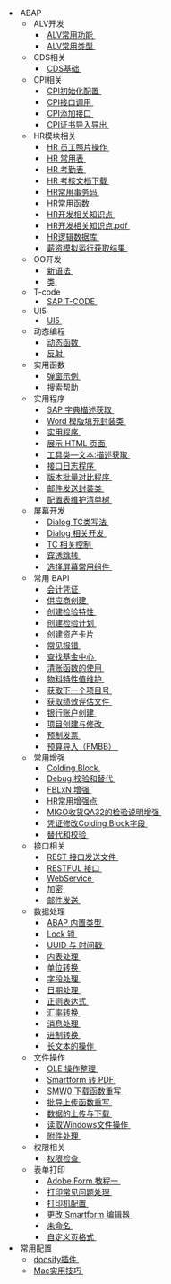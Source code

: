 <!-- _sidebar.md -->
-  ABAP 
  -  ALV开发 
    -  [ALV常用功能 ](ABAP/ALV开发/ALV常用功能.md)
    -  [ALV常用类型 ](ABAP/ALV开发/ALV常用类型.md)
  -  CDS相关 
    -  [CDS基础 ](ABAP/CDS相关/CDS基础.md)
  -  CPI相关 
    -  [CPI初始化配置 ](ABAP/CPI相关/CPI初始化配置.md)
    -  [CPI接口调用 ](ABAP/CPI相关/CPI接口调用.md)
    -  [CPI添加接口 ](ABAP/CPI相关/CPI添加接口.md)
    -  [CPI证书导入导出 ](ABAP/CPI相关/CPI证书导入导出.md)
  -  HR模块相关 
    -  [HR 员工照片操作 ](ABAP/HR模块相关/HR%20员工照片操作.md)
    -  [HR 常用表 ](ABAP/HR模块相关/HR%20常用表.md)
    -  [HR 考勤表 ](ABAP/HR模块相关/HR%20考勤表.md)
    -  [HR 考核文档下载 ](ABAP/HR模块相关/HR%20考核文档下载.md)
    -  [HR常用事务码 ](ABAP/HR模块相关/HR常用事务码.md)
    -  [HR常用函数 ](ABAP/HR模块相关/HR常用函数.md)
    -  [HR开发相关知识点 ](ABAP/HR模块相关/HR开发相关知识点.md)
    -  [HR开发相关知识点.pdf ](ABAP/HR模块相关/HR开发相关知识点.pdf.md)
    -  [HR逻辑数据库 ](ABAP/HR模块相关/HR逻辑数据库.md)
    -  [薪资模拟运行获取结果 ](ABAP/HR模块相关/薪资模拟运行获取结果.md)
  -  OO开发 
    -  [新语法 ](ABAP/OO开发/新语法.md)
    -  [类 ](ABAP/OO开发/类.md)
  -  T-code 
    -  [SAP T-CODE ](ABAP/T-code/SAP%20T-CODE.md)
  -  UI5 
    -  [UI5 ](ABAP/UI5/UI5.md)
  -  动态编程 
    -  [动态函数 ](ABAP/动态编程/动态函数.md)
    -  [反射 ](ABAP/动态编程/反射.md)
  -  实用函数 
    -  [弹窗示例 ](ABAP/实用函数/弹窗示例.md)
    -  [搜索帮助 ](ABAP/实用函数/搜索帮助.md)
  -  实用程序 
    -  [SAP 字典描述获取 ](ABAP/实用程序/SAP%20字典描述获取.md)
    -  [Word 模版填充封装类 ](ABAP/实用程序/Word%20模版填充封装类.md)
    -  [实用程序 ](ABAP/实用程序/实用程序.md)
    -  [展示 HTML 页面 ](ABAP/实用程序/展示%20HTML%20页面.md)
    -  [工具类—文本:描述获取 ](ABAP/实用程序/工具类—文本:描述获取.md)
    -  [接口日志程序 ](ABAP/实用程序/接口日志程序.md)
    -  [版本批量对比程序 ](ABAP/实用程序/版本批量对比程序.md)
    -  [邮件发送封装类 ](ABAP/实用程序/邮件发送封装类.md)
    -  [配置表维护清单树 ](ABAP/实用程序/配置表维护清单树.md)
  -  屏幕开发 
    -  [Dialog TC类写法 ](ABAP/屏幕开发/Dialog%20TC类写法.md)
    -  [Dialog 相关开发 ](ABAP/屏幕开发/Dialog%20相关开发.md)
    -  [TC 相关控制 ](ABAP/屏幕开发/TC%20相关控制.md)
    -  [穿透跳转 ](ABAP/屏幕开发/穿透跳转.md)
    -  [选择屏幕常用组件 ](ABAP/屏幕开发/选择屏幕常用组件.md)
  -  常用 BAPI 
    -  [会计凭证 ](ABAP/常用%20BAPI/会计凭证.md)
    -  [供应商创建 ](ABAP/常用%20BAPI/供应商创建.md)
    -  [创建检验特性 ](ABAP/常用%20BAPI/创建检验特性.md)
    -  [创建检验计划 ](ABAP/常用%20BAPI/创建检验计划.md)
    -  [创建资产卡片 ](ABAP/常用%20BAPI/创建资产卡片.md)
    -  [常见报错 ](ABAP/常用%20BAPI/常见报错.md)
    -  [查找基金中心 ](ABAP/常用%20BAPI/查找基金中心.md)
    -  [清账函数的使用 ](ABAP/常用%20BAPI/清账函数的使用.md)
    -  [物料特性值维护 ](ABAP/常用%20BAPI/物料特性值维护.md)
    -  [获取下一个项目号 ](ABAP/常用%20BAPI/获取下一个项目号.md)
    -  [获取绩效评估文件 ](ABAP/常用%20BAPI/获取绩效评估文件.md)
    -  [银行账户创建 ](ABAP/常用%20BAPI/银行账户创建.md)
    -  [项目创建与修改 ](ABAP/常用%20BAPI/项目创建与修改.md)
    -  [预制发票 ](ABAP/常用%20BAPI/预制发票.md)
    -  [预算导入（FMBB） ](ABAP/常用%20BAPI/预算导入（FMBB）.md)
  -  常用增强 
    -  [Colding Block ](ABAP/常用增强/Colding%20Block.md)
    -  [Debug 校验和替代 ](ABAP/常用增强/Debug%20校验和替代.md)
    -  [FBLxN 增强 ](ABAP/常用增强/FBLxN%20增强.md)
    -  [HR常用增强点 ](ABAP/常用增强/HR常用增强点.md)
    -  [MIGO收货QA32的检验说明增强 ](ABAP/常用增强/MIGO收货QA32的检验说明增强.md)
    -  [凭证修改Colding Block字段 ](ABAP/常用增强/凭证修改Colding%20Block字段.md)
    -  [替代和校验 ](ABAP/常用增强/替代和校验.md)
  -  接口相关 
    -  [REST 接口发送文件 ](ABAP/接口相关/REST%20接口发送文件.md)
    -  [RESTFUL 接口 ](ABAP/接口相关/RESTFUL%20接口.md)
    -  [WebService ](ABAP/接口相关/WebService.md)
    -  [加密 ](ABAP/接口相关/加密.md)
    -  [邮件发送 ](ABAP/接口相关/邮件发送.md)
  -  数据处理 
    -  [ABAP 内置类型 ](ABAP/数据处理/ABAP%20内置类型.md)
    -  [Lock 锁 ](ABAP/数据处理/Lock%20锁.md)
    -  [UUID 与 时间戳 ](ABAP/数据处理/UUID%20与%20时间戳.md)
    -  [内表处理 ](ABAP/数据处理/内表处理.md)
    -  [单位转换 ](ABAP/数据处理/单位转换.md)
    -  [字段处理 ](ABAP/数据处理/字段处理.md)
    -  [日期处理 ](ABAP/数据处理/日期处理.md)
    -  [正则表达式 ](ABAP/数据处理/正则表达式.md)
    -  [汇率转换 ](ABAP/数据处理/汇率转换.md)
    -  [消息处理 ](ABAP/数据处理/消息处理.md)
    -  [进制转换 ](ABAP/数据处理/进制转换.md)
    -  [长文本的操作 ](ABAP/数据处理/长文本的操作.md)
  -  文件操作 
    -  [OLE 操作整理 ](ABAP/文件操作/OLE%20操作整理.md)
    -  [Smartform 转 PDF ](ABAP/文件操作/Smartform%20转%20PDF.md)
    -  [SMW0 下载函数重写 ](ABAP/文件操作/SMW0%20下载函数重写.md)
    -  [批导上传函数重写 ](ABAP/文件操作/批导上传函数重写.md)
    -  [数据的上传与下载 ](ABAP/文件操作/数据的上传与下载.md)
    -  [读取Windows文件操作 ](ABAP/文件操作/读取Windows文件操作.md)
    -  [附件处理 ](ABAP/文件操作/附件处理.md)
  -  权限相关 
    -  [权限检查 ](ABAP/权限相关/权限检查.md)
  -  表单打印 
    -  [Adobe Form 教程一 ](ABAP/表单打印/Adobe%20Form%20教程一.md)
    -  [打印常见问题处理 ](ABAP/表单打印/打印常见问题处理.md)
    -  [打印机配置 ](ABAP/表单打印/打印机配置.md)
    -  [更改 Smartform 编辑器 ](ABAP/表单打印/更改%20Smartform%20编辑器.md)
    -  [未命名 ](ABAP/表单打印/未命名.md)
    -  [自定义页格式 ](ABAP/表单打印/自定义页格式.md)
-  常用配置 
  -  [docsify插件 ](常用配置/docsify插件.md)
  -  [Mac实用技巧 ](常用配置/Mac实用技巧.md)